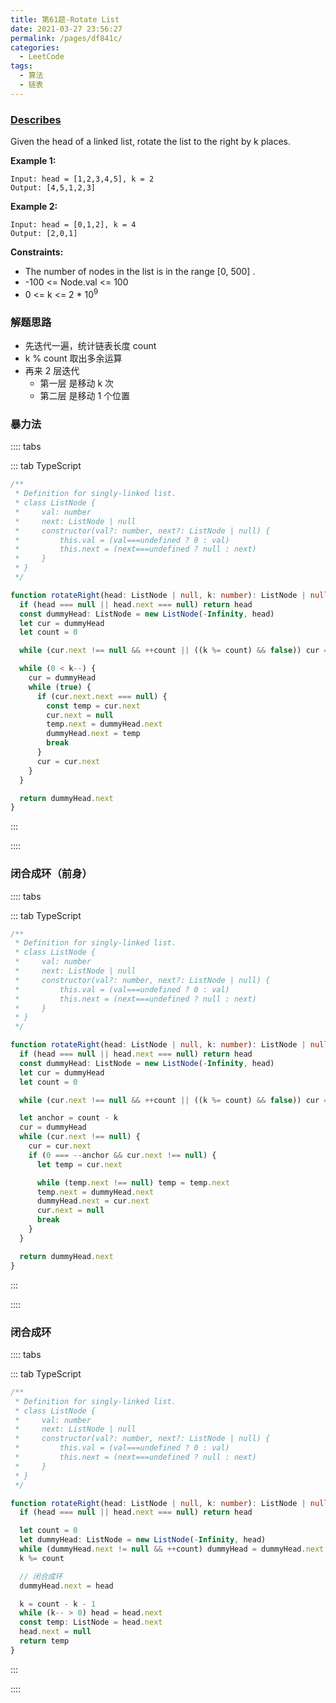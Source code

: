 ```yaml
---
title: 第61题-Rotate List
date: 2021-03-27 23:56:27
permalink: /pages/df841c/
categories:
  - LeetCode
tags:
  - 算法
  - 链表
---
```


### [Describes](https://leetcode-cn.com/problems/rotate-list/)

Given the <span class="span-shadow">head</span> of a linked list, rotate the list to the right by <span class="span-shadow">k</span> places.

<!-- more -->

**Example 1:**

```
Input: head = [1,2,3,4,5], k = 2
Output: [4,5,1,2,3]
```

**Example 2:**

```
Input: head = [0,1,2], k = 4
Output: [2,0,1]
```

**Constraints:**

- The number of nodes in the list is in the range <span class="span-shadow">[0, 500]</span> .
- <span class="span-shadow">-100 <= Node.val <= 100</span> 
- <span class="span-shadow">0 <= k <= 2 \* 10<sup>9</sup></span> 

### 解题思路

- 先迭代一遍，统计链表长度 count
- k % count 取出多余运算
- 再来 2 层迭代
  - 第一层 是移动 k 次
  - 第二层 是移动 1 个位置

### 暴力法

:::: tabs

::: tab TypeScript

```TypeScript
/**
 * Definition for singly-linked list.
 * class ListNode {
 *     val: number
 *     next: ListNode | null
 *     constructor(val?: number, next?: ListNode | null) {
 *         this.val = (val===undefined ? 0 : val)
 *         this.next = (next===undefined ? null : next)
 *     }
 * }
 */

function rotateRight(head: ListNode | null, k: number): ListNode | null {
  if (head === null || head.next === null) return head
  const dummyHead: ListNode = new ListNode(-Infinity, head)
  let cur = dummyHead
  let count = 0

  while (cur.next !== null && ++count || ((k %= count) && false)) cur = cur.next

  while (0 < k--) {
    cur = dummyHead
    while (true) {
      if (cur.next.next === null) {
        const temp = cur.next
        cur.next = null
        temp.next = dummyHead.next
        dummyHead.next = temp
        break
      }
      cur = cur.next
    }
  }

  return dummyHead.next
}
```

:::

::::

### 闭合成环（前身）

:::: tabs

::: tab TypeScript

```TypeScript
/**
 * Definition for singly-linked list.
 * class ListNode {
 *     val: number
 *     next: ListNode | null
 *     constructor(val?: number, next?: ListNode | null) {
 *         this.val = (val===undefined ? 0 : val)
 *         this.next = (next===undefined ? null : next)
 *     }
 * }
 */

function rotateRight(head: ListNode | null, k: number): ListNode | null {
  if (head === null || head.next === null) return head
  const dummyHead: ListNode = new ListNode(-Infinity, head)
  let cur = dummyHead
  let count = 0

  while (cur.next !== null && ++count || ((k %= count) && false)) cur = cur.next

  let anchor = count - k
  cur = dummyHead
  while (cur.next !== null) {
    cur = cur.next
    if (0 === --anchor && cur.next !== null) {
      let temp = cur.next

      while (temp.next !== null) temp = temp.next
      temp.next = dummyHead.next
      dummyHead.next = cur.next
      cur.next = null
      break
    }
  }

  return dummyHead.next
}
```

:::

::::

### 闭合成环

:::: tabs

::: tab TypeScript

```TypeScript
/**
 * Definition for singly-linked list.
 * class ListNode {
 *     val: number
 *     next: ListNode | null
 *     constructor(val?: number, next?: ListNode | null) {
 *         this.val = (val===undefined ? 0 : val)
 *         this.next = (next===undefined ? null : next)
 *     }
 * }
 */

function rotateRight(head: ListNode | null, k: number): ListNode | null {
  if (head === null || head.next === null) return head

  let count = 0
  let dummyHead: ListNode = new ListNode(-Infinity, head)
  while (dummyHead.next != null && ++count) dummyHead = dummyHead.next
  k %= count

  // 闭合成环
  dummyHead.next = head

  k = count - k - 1
  while (k-- > 0) head = head.next
  const temp: ListNode = head.next
  head.next = null
  return temp
}

```

:::

::::
